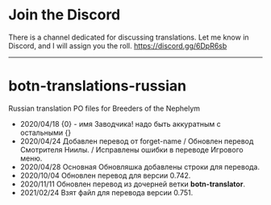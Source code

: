 # Join the Discord
There is a channel dedicated for discussing translations. Let me know in Discord, and I will assign you the roll.
https://discord.gg/6DpR6sb

--------------------------------
# botn-translations-russian
Russian translation PO files for Breeders of the Nephelym
* 2020/04/18 {0} - имя Заводчика! надо быть аккуратным с остальными {}
* 2020/04/24 Добавлен перевод от forget-name / Обновлен перевод Смотрителя Ниилы. / Исправлены ошибки в переводе Игрового меню.
* 2020/04/28 Основная Обновляшка добавлены строки для перевода.
* 2020/10/04 Обновлен перевод для версии 0.742.
* 2020/11/11 Обновлен перевод из дочерней ветки **botn-translator**.
* 2021/02/24 Взят файл для перевода версии 0.751.
